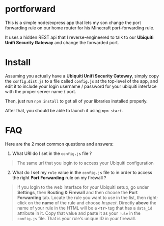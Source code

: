 # portforward
This is a simple node/express app that lets my son change the port forwarding rule on our home router for his Minecraft port-forwarding rule.

It uses a hidden REST api that I reverse-engineered to talk to our **Ubiquiti Unifi Security Gateway** and change the forwarded port.

# Install
Assuming you actually have a **Ubiquiti Unifi Security Gateway**, simply copy the `config.dist.js` to a file called `config.js` at the top-level of the app, and edit it to include your login username / password for your ubiquiti interface with the proper server name / port.

Then, just run `npm install` to get all of your libraries installed properly.

After that, you should be able to launch it using `npm start`.

# FAQ
Here are the 2 most common questions and answers:
1. What URI do I set in the `config.js` file ?
> The same url that you login to to access your Ubiquiti configuration
2. What do I set my `rule` value in the `config.js` file to in order to access the right **Port Forwarding** rule on my firewall ?
> If you login to the web interface for your Ubiquiti setup, go under **Settings**, then **Routing & Firewall** and then choose the **Port Forwarding** tab.  Locate the rule you want to use in the list, then right-click on the **name** of the rule and choose *Inspect*.  Directly **above** the name of your rule in the HTML will be a **`<tr>`** tag that has a `data_id` attribute in it.  Copy that value and paste it as your `rule` in the `config.js` file.  That is your rule's unique ID in your firewall.